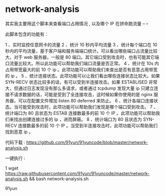 # network-analysis
其实我主要用这个脚本来查看端口占用情况 , 以及哪个 IP 在拼命跑流量 – –

此脚本包含的功能有：

1 、实时监控任意网卡的流量
2 、统计 10 秒内平均流量
3 、统计每个端口在 10 秒内的平均流量，基于客户端和服务端端口统计。可以看出哪些端口占流量比较大，对于 web 服务器，一般是 80 端口。其它端口受到攻击时，也有可能其它端口流量比较大。所以此功能可以帮助我们端口流量是否正常。
4 、统计在 10s 内占用带宽最大的前 10 个 ip 。此项功能可以帮助我们来查出是否有恶意占用带宽的 ip 。
5 、统计连接状态。此项功能可以让我们看出哪些连接状态比较大。如果 SYN-RECV 状态比较多的话，有可以受到半连接攻击。如果 ESTABLISED 非常大，但通过日志发现没有那么多请求，或者通过 tcpdump 发现大量 ip 只建立连接不请求数据的话，可能是受到了全连接攻击，这时候如果你使用的是 nginx 服务器，可以在配置文件增加 listen 80 deferred 来防止。
6 、统计各端口连接状态。当可能受到攻击时，此项功能可以帮助我们发现是哪个端口受到攻击。
7 、统计端口为 80 且状态为 ESTAB 连接数最多的前 10 个 IP 。此项功能可以帮助我们来找出创建连接过多的 Ip ，进而屏蔽。
8 、统计端口为 80 且状态为 SYN-RECV 连接数最多的前 10 个 IP 。当受到半连接攻击时，此项功能可以帮助我们找到恶意 ip 。

代码下载 : https://github.com/91yun/91yuncode/blob/master/network-analysis.sh

一键执行 :

1
wget https://raw.githubusercontent.com/91yun/91yuncode/master/network-analysis.sh && bash network-analysis.sh
 

91yun

